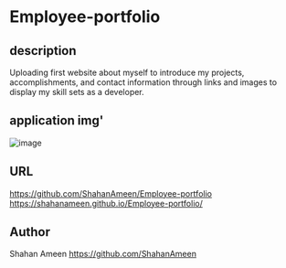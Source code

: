 # Employee-portfolio

## description
Uploading first website about myself to introduce my projects, accomplishments, and contact information through links and images to display my skill sets as a developer.

## application img'
![image](https://github.com/ShahanAmeen/Employee-portfolio/assets/144054784/83a1d1be-163f-44d5-a777-684168e16e89)


## URL
https://github.com/ShahanAmeen/Employee-portfolio
<br>
https://shahanameen.github.io/Employee-portfolio/
## Author
Shahan Ameen
https://github.com/ShahanAmeen 
